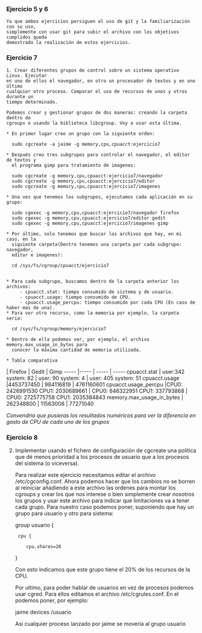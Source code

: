 ### Ejercicio 5 y 6

    Ya que ambos ejercicios persiguen el uso de git y la familiarización con su uso,
    simplemente con usar git para subir el archivo con los objetivos cumplidos queda
    demostrado la realización de estos ejercicios.

### Ejercicio 7

    1. Crear diferentes grupos de control sobre un sistema operativo Linux. Ejecutar 
    en uno de ellos el navegador, en otro un procesador de textos y en uno último 
    cualquier otro proceso. Comparar el uso de recursos de unos y otros durante un 
    tiempo determinado.

    Podemos crear y gestionar grupos de dos maneras: creando la carpeta dentro de
    cgroups o usando la biblioteca libcgroup. Voy a usar esta última.

    * En primer lugar creo un grupo con la siguiente orden:

      sudo cgcreate -a jaime -g memory,cpu,cpuacct:ejercicio7

    * Después creo tres subgrupos para controlar el navegador, el editor de textos y
      el programa gimp para tratamiento de imagenes:
      
      sudo cgcreate -g memory,cpu,cpuacct:ejercicio7/navegador
      sudo cgcreate -g memory,cpu,cpuacct:ejercicio7/editor
      sudo cgcreate -g memory,cpu,cpuacct:ejercicio7/imagenes
      
    * Una vez que tenemos los subgrupos, ejecutamos cada aplicación en su grupo:
      
      sudo cgexec -g memory,cpu,cpuacct:ejercicio7/navegador firefox
      sudo cgexec -g memory,cpu,cpuacct:ejercicio7/editor gedit
      sudo cgexec -g memory,cpu,cpuacct:ejercicio7/imagenes gimp
     
    * Por último, solo tenemos que buscar los archivos que hay, en mi caso, en la 
      siguiente carpeta(Dentro tenemos una carpeta por cada subgrupo: navegador, 
      editor e imagenes):
      
      cd /sys/fs/cgroup/cpuacct/ejercicio7
      
      
    * Para cada subgrupo, buscamos dentro de la carpeta anterior los archivos:
         - cpuacct.stat: tiempo consumido de sistema y de usuario.
         - cpuacct.usage: tiempo consumido de CPU.
         - cpuacct.usage_percpu: tiempo consumido por cada CPU (En caso de haber mas de una).
    * Para ver otro recurso, como la memoria por ejemplo, la carpeta seria:
      
      cd /sys/fs/cgroup/memory/ejercicio7
      
    * Dentro de ella podemos ver, por ejemplo, el archivo memory.max_usage_in_bytes para
      conocer la máxima cantidad de memoria utilizada.

    * Tabla comparativa

 | Firefox | Gedit | Gimp
----- |----- | ----- | -----
cpuacct.stat | user:342 system: 82 | user: 90 system: 4 | user: 405 system: 51
cpuacct.usage |4453737450 | 984116819 | 4761160601
cpuacct.usage_percpu |CPU0: 2426991530 CPU1: 2030689661 | CPU0: 646322951 CPU1: 337793868 | CPU0: 2725775758 CPU1: 2035384843
memory.max_usage_in_bytes | 262348800 | 11563008 | 77271040

*Convendría que pusieras los resultados numéricos para ver la diferencia en gasto de CPU de cada uno de los grupos*


### Ejercicio 8

  2. Implementar usando el fichero de configuración de cgcreate una política que dé menos 
     prioridad a los procesos de usuario que a los procesos del sistema (o viceversa).

     Para realizar este ejercicio necesitamos editar el archivo /etc/cgconfig.conf. Ahora
     podemos hacer que los cambios no se borren al reiniciar añadiendo a este archivo las
     ordenes para montar los cgroups y crear los que nos interese o bien simplemente crear
     nosotros los grupos y usar este archivo para indicar que limitaciones va a tener cada
     grupo. Para nuestro caso podemos poner, suponiendo que hay un grupo para usuario y otro
     para sistema:

       group usuario {

          cpu {

             cpu.shares=20

       }

      Con esto indicamos que este grupo tiene el 20% de los recursos de la CPU.

      Por ultimo, para poder hablar de usuarios en vez de procesos podemos usar cgred. Para ellos
      editamos el archivo /etc/cgrules.conf. En el podemos poner, por ejemplo:

        jaime     devices   /usuario

      Asi cualquier proceso lanzado por jaime se movería al grupo usuario